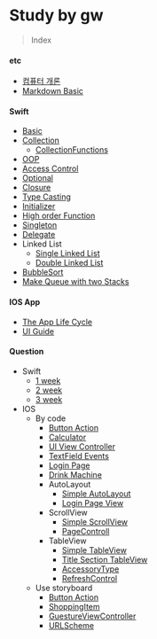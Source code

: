 # Study by gw

> Index

#### etc
- [컴퓨터 개론](https://github.com/Gunwoos/study/blob/master/Review_1_week.md)
- [Markdown Basic](https://github.com/Gunwoos/study/blob/master/MarkDown.md)

#### Swift
- [Basic](https://github.com/Gunwoos/study/blob/master/Swift_Basic.md)
- [Collection](https://github.com/Gunwoos/study/blob/master/Swift_Collection.md) 
  - [CollectionFunctions](https://github.com/Gunwoos/study/blob/master/Swift_CollectionFunctions.md)
- [OOP](https://github.com/Gunwoos/study/blob/master/Swift_OOP.md) 
- [Access Control](https://github.com/Gunwoos/study/blob/master/Swift_Accesscontrol.md) 
- [Optional](https://github.com/Gunwoos/study/blob/master/Swift_Optional.md) 
- [Closure](https://github.com/Gunwoos/study/blob/master/Swift_Closure.md) 
- [Type Casting](https://github.com/Gunwoos/study/blob/master/Swift_Typecasting.md) 
- [Initializer](https://github.com/Gunwoos/study/blob/master/Swift_Initializer.md) 
- [High order Function](https://github.com/Gunwoos/study/blob/master/Swift_High%20order%20Fuction.md)
- [Singleton](https://github.com/Gunwoos/study/blob/master/Swift_Singleton.md)
- [Delegate](https://github.com/Gunwoos/study/blob/master/Swift_Delegate.md)
- Linked List
  - [Single Linked List](https://github.com/Gunwoos/study/blob/master/Swift_singleLinkedList.md)
  - [Double Linked List](https://github.com/Gunwoos/study/blob/master/Swift_DoubleLinkedList.md)
- [BubbleSort](https://github.com/Gunwoos/study/blob/master/Swift_BubbleSort.md)
- [Make Queue with two Stacks](https://github.com/Gunwoos/study/blob/master/Swift_makeQueue.md)

#### IOS App
- [The App Life Cycle](https://github.com/Gunwoos/study/blob/master/IOS_TheAppLifeCycle.md)
- [UI Guide](https://github.com/GUnwoos/study/blob/master/IOS_UI_Guide.md)

#### Question
- Swift
  - [1 week](https://github.com/Gunwoos/study/blob/master/Question_2_week.md)
  - [2 week](https://github.com/Gunwoos/study/blob/master/Question_3_week.md)
  - [3 week](https://github.com/Gunwoos/study/blob/master/Question_4_week.md)
- IOS
  - By code
    - [Button Action](https://github.com/Gunwoos/study/blob/master/Question_Button.md)
    - [Calculator](https://github.com/Gunwoos/study/blob/master/IOS_Calculator.md)
    - [UI View Controller](https://github.com/Gunwoos/study/blob/master/IOS_UIViewController.md)
    - [TextField Events](https://github.com/Gunwoos/study/blob/master/IOS_TextField.md)
    - [Login Page](https://github.com/Gunwoos/study/blob/master/IOS_LoginPage.md)
    - [Drink Machine](https://github.com/Gunwoos/study/blob/master/IOS_DrinkMachine.md)
    - AutoLayout
      - [Simple AutoLayout](https://github.com/Gunwoos/study/blob/master/IOS_autoLayout.md)
      - [Login Page View](https://github.com/Gunwoos/study/blob/master/IOS_loginPage_autoLayout.md)
    - ScrollView
      - [Simple ScrollView](https://github.com/Gunwoos/study/blob/master/IOS_SimpleScrollView.md)
      - [PageControll](https://github.com/Gunwoos/study/blob/master/IOS_pageControll.md)
    - TableView
      - [Simple TableView](http://github.com/Gunwoos/study/blob/master/IOS_TableView.md)
      - [Title Section TableView](https://github.com/Gunwoos/study/blob/master/IOS_TableView_Section.md)
      - [AccessoryType](https://github.com/Gunwoos/study/blob/master/IOS_tableView_accessoryType.md)
      - [RefreshControl](https://github.com/Gunwoos/study/blob/master/IOS_tableView_refreshControl.md)
  - Use storyboard
    - [Button Action](https://github.com/Gunwoos/study/blob/master/IOS_StroyBoard_ButtonAction.md)
    - [ShoppingItem](https://github.com/Gunwoos/study/blob/master/IOS_ShoppingItem.md)
    - [GuestureViewController](https://github.com/Gunwoos/study/blob/master/IOS_GuestureViewController.md)
    - [URLScheme](https://github.com/Gunwoos/study/blob/master/IOS_URLScheme.md)
